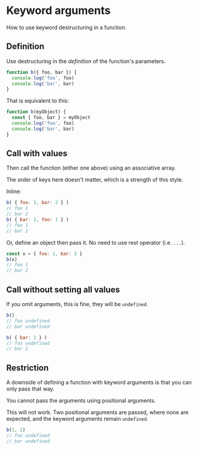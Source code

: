 # Keyword arguments

How to use keyword destructuring in a function.

## Definition

Use destructuring in the _definition_ of the function's parameters.

```javascript
function b({ foo, bar }) {
  console.log('foo', foo)
  console.log('bar', bar)
}
```

That is equivalent to this:

```javascript
function b(myObject) {
  const { foo, bar } = myObject
  console.log('foo', foo)
  console.log('bar', bar)
}
```

## Call with values

Then call the function (either one above) using an associative array.

The order of keys here doesn't matter, which is a strength of this style.

Inline:

```javascript
b( { foo: 1, bar: 2 } )
// foo 1
// bar 2
b( { bar: 2, foo: 1 } )
// foo 1
// bar 2
```

Or, define an object then pass it. No need to use rest operator (i.e. `...`).

```javascript
const x = { foo: 1, bar: 2 }
b(x)
// foo 1
// bar 2
```


## Call without setting all values

If you omit arguments, this is fine, they will be `undefined`.

```javascript
b()
// foo undefined
// bar undefined

b( { bar: 2 } )
// foo undefined
// bar 2
```


## Restriction

A downside of defining a function with keyword arguments is that you can only pass that way.

You cannot pass the arguments using positional arguments.

This will not work. Two positional arguments are passed, where none are expected, and the keyword arguments remain `undefined`.

```javascript
b(1, 2)
// foo undefined
// bar undefined
```

